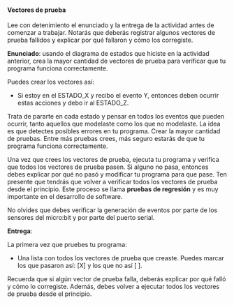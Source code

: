 #### Vectores de prueba

Lee con detenimiento el enunciado y la entrega de la actividad antes de comenzar a trabajar. 
Notarás que deberás registrar algunos vectores de prueba fallidos y explicar por qué fallaron 
y cómo los corregiste.

**Enunciado**: usando el diagrama de estados que hiciste en la actividad anterior, 
crea la mayor cantidad de vectores de prueba para verificar que tu programa funciona correctamente.

Puedes crear los vectores así:

- Si estoy en el ESTADO_X y recibo el evento Y, entonces deben ocurrir estas acciones y 
debo ir al ESTADO_Z.

Trata de pararte en cada estado y pensar en todos los eventos que pueden ocurrir, tanto aquellos 
que modelaste como los que no modelaste. La idea es que detectes posibles errores en tu programa. 
Crear la mayor cantidad de pruebas. Entre más pruebas crees, más seguro estarás de que tu programa
funciona correctamente.

Una vez que crees los vectores de prueba, ejecuta tu programa y verifica que todos los vectores
de prueba pasen. Si alguno no pasa, entonces debes explicar por qué no pasó y modificar tu programa
para que pase. Ten presente que tendrás que volver a verificar todos los vectores de prueba desde el
principio. Este proceso se llama **pruebas de regresión** y es muy importante en el desarrollo de software.

No olvides que debes verificar la generación de eventos por parte de los sensores del micro:bit y
por parte del puerto serial.

**Entrega**: 

La primera vez que pruebes tu programa:

- Una lista con todos los vectores de prueba que creaste. Puedes marcar los que pasaron así: [X] y 
los que no así [ ].

Recuerda que si algún vector de prueba falla, deberás explicar por qué falló y cómo lo corregiste. 
Además, debes volver a ejecutar todos los vectores de prueba desde el principio.
